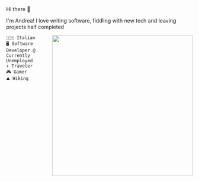 Hi there 👋

I'm Andrea!
I love writing software, fiddling with new tech and leaving projects half completed 

<img align='right' src="https://github-readme-stats.vercel.app/api?username=calvaz&show_icons=true&theme=radical" width="380">

```
🇮🇹 Italian
🖥 Software Developer @ Currently Unemployed 
✈️ Traveler
🎮 Gamer
⛰️ Hiking
```
